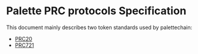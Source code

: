 # Palette PRC protocols Specification

This document mainly describes two token standards used by palettechain:
* [PRC20](PRC20.md)
* [PRC721](PRC721.md)